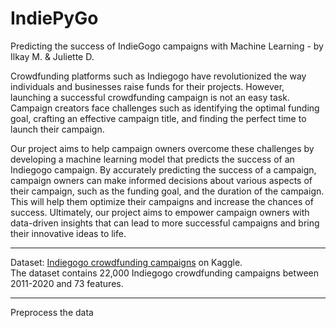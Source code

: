 # IndiePyGo
Predicting the success of IndieGogo campaigns with Machine Learning - by Ilkay M. & Juliette D.


Crowdfunding platforms such as Indiegogo have revolutionized the way individuals and businesses raise funds for their projects. However, launching a successful crowdfunding campaign is not an easy task. Campaign creators face challenges such as identifying the optimal funding goal, crafting an effective campaign title, and finding the perfect time to launch their campaign. 

Our project aims to help campaign owners overcome these challenges by developing a machine learning model that predicts the success of an Indiegogo campaign. By accurately predicting the success of a campaign, campaign owners can make informed decisions about various aspects of their campaign, such as the funding goal, and the duration of the campaign. This will help them optimize their campaigns and increase the chances of success. Ultimately, our project aims to empower campaign owners with data-driven insights that can lead to more successful campaigns and bring their innovative ideas to life.

--------------------------
Dataset: [Indiegogo crowdfunding campaigns](https://www.kaggle.com/datasets/quentinmcteer/indiegogo-crowdfunding-data) on Kaggle.   
The dataset contains 22,000 Indiegogo crowdfunding campaigns between 2011-2020 and 73 features.

--------------------------
Preprocess the data 
